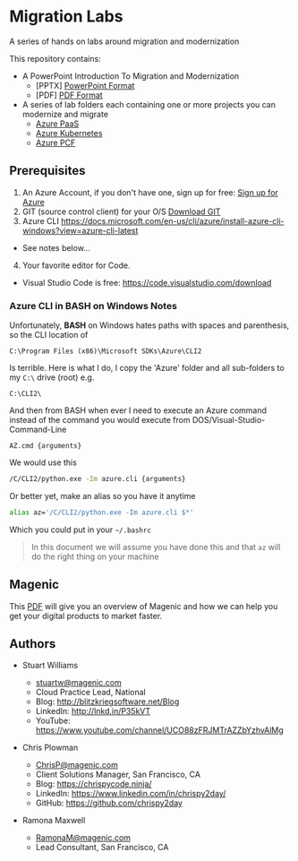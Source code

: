 # Migration Labs #
A series of hands on labs around migration and modernization

This repository contains:

* A PowerPoint Introduction To Migration and Modernization
    * [PPTX] <a href="Migration-Modernization.pdf" target="_blank">PowerPoint Format</a>
    * [PDF] <a href="Migration-Modernization.pdf" target="_blank">PDF Format</a>
* A series of lab folders each containing one or more projects you can modernize and migrate
    * <a href="paas\README.md" target="_blank">Azure PaaS</a>
    * <a href="nodejs\README.md" target="_blank">Azure Kubernetes</a>
    * <a href="pcf\README.md" target="_blank">Azure PCF</a>

## Prerequisites ##

1. An Azure Account, if you don't have one, sign up for free: <a href="https://azure.microsoft.com/en-us/free/" target="_blank">Sign up for Azure</a>
2. GIT (source control client) for your O/S <a href="https://git-scm.com/downloads" target="_blank">Download GIT</a>
3. Azure CLI <https://docs.microsoft.com/en-us/cli/azure/install-azure-cli-windows?view=azure-cli-latest>
* See notes below...
4. Your favorite editor for Code. 
* Visual Studio Code is free: <https://code.visualstudio.com/download>

### Azure CLI in BASH on Windows Notes ###

Unfortunately, **BASH** on Windows hates paths with spaces and parenthesis, so the CLI location of 
```DOS
C:\Program Files (x86)\Microsoft SDKs\Azure\CLI2
```
Is terrible. Here is what I do, I copy the 'Azure' folder and all sub-folders to my `C:\` drive (root) e.g.

```DOS
C:\CLI2\
```

And then from BASH when ever I need to execute an Azure command instead of the command you would execute from DOS/Visual-Studio-Command-Line
```DOS
AZ.cmd {arguments}
```
We would use this
```bash
/C/CLI2/python.exe -Im azure.cli {arguments}
```
Or better yet, make an alias so you have it anytime
```bash
alias az='/C/CLI2/python.exe -Im azure.cli $*'
```
Which you could put in your `~/.bashrc`

> In this document we will assume you have done this and that `az` will do the right thing on your machine


## Magenic ##
This <a href="MagenicOverview.pdf">PDF</a> will give you an overview of Magenic and how we can help you get your digital products to market faster.

## Authors ##

* Stuart Williams
    * <stuartw@magenic.com>
    * Cloud Practice Lead, National
    * Blog: http://blitzkriegsoftware.net/Blog 
    * LinkedIn: http://lnkd.in/P35kVT 
    * YouTube: https://www.youtube.com/channel/UCO88zFRJMTrAZZbYzhvAlMg 

* Chris Plowman 
    * <ChrisP@magenic.com>
    * Client Solutions Manager, San Francisco, CA
    * Blog: https://chrispycode.ninja/
    * LinkedIn: https://www.linkedin.com/in/chrispy2day/
    * GitHub: https://github.com/chrispy2day

* Ramona Maxwell 
    * <RamonaM@magenic.com>
    * Lead Consultant, San Francisco, CA

